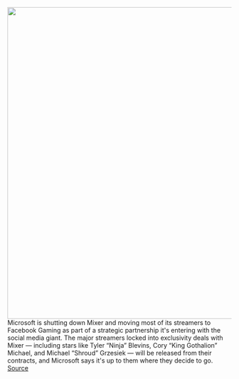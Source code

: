<img src='https://cdn.vox-cdn.com/thumbor/t49ijytcoii_ngShAe2dNsplJEA=/0x0:5378x3585/1200x800/filters:focal(2220x541:3080x1401)/cdn.vox-cdn.com/uploads/chorus_image/image/66966859/1204333022.jpg.0.jpg' width='700px' /><br/>
Microsoft is shutting down Mixer and moving most of its streamers to Facebook Gaming as part of a strategic partnership it's entering with the social media giant. The major streamers locked into exclusivity deals with Mixer — including stars like Tyler “Ninja” Blevins, Cory “King Gothalion” Michael, and Michael “Shroud” Grzesiek — will be released from their contracts, and Microsoft says it's up to them where they decide to go.
<a href='https://www.theverge.com/2020/6/22/21298963/ninja-shroud-mixer-facebook-gaming-twitch'> Source <a/>